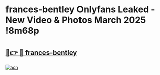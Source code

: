 # frances-bentley Onlyfans Leaked - New Video & Photos March 2025 !8m68p

# <h2><a href="https://soq7w4.iuczelnia.edu.pl?title=frances-bentley&ref=8m68p">🔗👉 🔴 frances-bentley</a></h2>

[![acn](https://github.com/user-attachments/assets/0f9c940e-d8b0-45ae-aac7-cd30a18b3e1c)](https://soq7w4.iuczelnia.edu.pl?title=frances-bentley&ref=8m68p)

